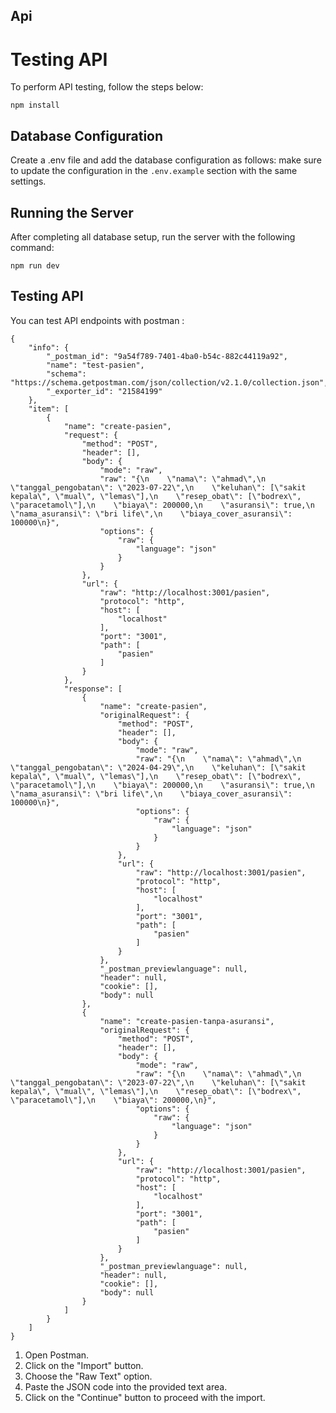 ## Api
# Testing API

To perform API testing, follow the steps below:
```
npm install
```

## Database Configuration

Create a .env file and add the database configuration as follows:
make sure to update the configuration in the `.env.example` section with the same settings.

## Running the Server
After completing all database setup, run the server with the following command:
```
npm run dev
```

## Testing API
You can test API endpoints with postman :

```
{
	"info": {
		"_postman_id": "9a54f789-7401-4ba0-b54c-882c44119a92",
		"name": "test-pasien",
		"schema": "https://schema.getpostman.com/json/collection/v2.1.0/collection.json",
		"_exporter_id": "21584199"
	},
	"item": [
		{
			"name": "create-pasien",
			"request": {
				"method": "POST",
				"header": [],
				"body": {
					"mode": "raw",
					"raw": "{\n    \"nama\": \"ahmad\",\n    \"tanggal_pengobatan\": \"2023-07-22\",\n    \"keluhan\": [\"sakit kepala\", \"mual\", \"lemas\"],\n    \"resep_obat\": [\"bodrex\", \"paracetamol\"],\n    \"biaya\": 200000,\n    \"asuransi\": true,\n    \"nama_asuransi\": \"bri life\",\n    \"biaya_cover_asuransi\": 100000\n}",
					"options": {
						"raw": {
							"language": "json"
						}
					}
				},
				"url": {
					"raw": "http://localhost:3001/pasien",
					"protocol": "http",
					"host": [
						"localhost"
					],
					"port": "3001",
					"path": [
						"pasien"
					]
				}
			},
			"response": [
				{
					"name": "create-pasien",
					"originalRequest": {
						"method": "POST",
						"header": [],
						"body": {
							"mode": "raw",
							"raw": "{\n    \"nama\": \"ahmad\",\n    \"tanggal_pengobatan\": \"2024-04-29\",\n    \"keluhan\": [\"sakit kepala\", \"mual\", \"lemas\"],\n    \"resep_obat\": [\"bodrex\", \"paracetamol\"],\n    \"biaya\": 200000,\n    \"asuransi\": true,\n    \"nama_asuransi\": \"bri life\",\n    \"biaya_cover_asuransi\": 100000\n}",
							"options": {
								"raw": {
									"language": "json"
								}
							}
						},
						"url": {
							"raw": "http://localhost:3001/pasien",
							"protocol": "http",
							"host": [
								"localhost"
							],
							"port": "3001",
							"path": [
								"pasien"
							]
						}
					},
					"_postman_previewlanguage": null,
					"header": null,
					"cookie": [],
					"body": null
				},
				{
					"name": "create-pasien-tanpa-asuransi",
					"originalRequest": {
						"method": "POST",
						"header": [],
						"body": {
							"mode": "raw",
							"raw": "{\n    \"nama\": \"ahmad\",\n    \"tanggal_pengobatan\": \"2023-07-22\",\n    \"keluhan\": [\"sakit kepala\", \"mual\", \"lemas\"],\n    \"resep_obat\": [\"bodrex\", \"paracetamol\"],\n    \"biaya\": 200000,\n}",
							"options": {
								"raw": {
									"language": "json"
								}
							}
						},
						"url": {
							"raw": "http://localhost:3001/pasien",
							"protocol": "http",
							"host": [
								"localhost"
							],
							"port": "3001",
							"path": [
								"pasien"
							]
						}
					},
					"_postman_previewlanguage": null,
					"header": null,
					"cookie": [],
					"body": null
				}
			]
		}
	]
}
```


1. Open Postman.
2. Click on the "Import" button.
3. Choose the "Raw Text" option.
4. Paste the JSON code into the provided text area.
5. Click on the "Continue" button to proceed with the import.













